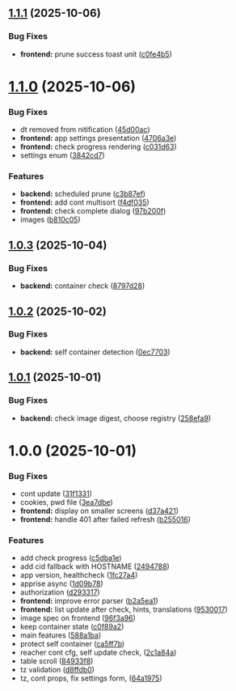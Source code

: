 ## [1.1.1](https://github.com/Quenary/tugtainer/compare/v1.1.0...v1.1.1) (2025-10-06)


### Bug Fixes

* **frontend:** prune success toast unit ([c0fe4b5](https://github.com/Quenary/tugtainer/commit/c0fe4b549c2991da341a628f90b300a3ce0017fb))

# [1.1.0](https://github.com/Quenary/tugtainer/compare/v1.0.3...v1.1.0) (2025-10-06)


### Bug Fixes

* dt removed from nitification ([45d00ac](https://github.com/Quenary/tugtainer/commit/45d00ace971f8988108b3c966220d0e53c5f1af4))
* **frontend:** app settings presentation ([4706a3e](https://github.com/Quenary/tugtainer/commit/4706a3e2e88a9240611aa6af79c74a50b063db72))
* **frontend:** check progress rendering ([c031d63](https://github.com/Quenary/tugtainer/commit/c031d63db62066bb79334413877d92b02229fc1d))
* settings enum ([3842cd7](https://github.com/Quenary/tugtainer/commit/3842cd714ff998777ddc8913824aec70ec0e10a2))


### Features

* **backend:** scheduled prune ([c3b87ef](https://github.com/Quenary/tugtainer/commit/c3b87ef4ff48f043a2e496f3728f6795f3279c65))
* **frontend:** add cont multisort ([f4df035](https://github.com/Quenary/tugtainer/commit/f4df035bb52a21056564a274612522b1a3acdf43))
* **frontend:** check complete dialog ([97b200f](https://github.com/Quenary/tugtainer/commit/97b200f719171295d5ee3266e57fa53f10f14a9d))
* images ([b810c05](https://github.com/Quenary/tugtainer/commit/b810c052be4539a3accd1f7c5f412bd1736daef8))

## [1.0.3](https://github.com/Quenary/tugtainer/compare/v1.0.2...v1.0.3) (2025-10-04)


### Bug Fixes

* **backend:** container check ([8797d28](https://github.com/Quenary/tugtainer/commit/8797d28f593e3bde2e83febddbf71397653be5e1))

## [1.0.2](https://github.com/Quenary/tugtainer/compare/v1.0.1...v1.0.2) (2025-10-02)


### Bug Fixes

* **backend:** self container detection ([0ec7703](https://github.com/Quenary/tugtainer/commit/0ec77034238d66c0a12feef00dff7da681e78026))

## [1.0.1](https://github.com/Quenary/tugtainer/compare/v1.0.0...v1.0.1) (2025-10-01)


### Bug Fixes

* **backend:** check image digest, choose registry ([258efa9](https://github.com/Quenary/tugtainer/commit/258efa98e20a83204211db0a8c2f494acb8a0c78))

# 1.0.0 (2025-10-01)


### Bug Fixes

* cont update ([31f1331](https://github.com/Quenary/tugtainer/commit/31f133106b1eeddf3e5d89cf7c6b482f62505150))
* cookies, pwd file ([3ea7dbe](https://github.com/Quenary/tugtainer/commit/3ea7dbefcc9daf4e286072df14c602b1052599bb))
* **frontend:** display on smaller screens ([d37a421](https://github.com/Quenary/tugtainer/commit/d37a42173937e3a067b1e07b1edee0d1cdabc648))
* **frontend:** handle 401 after failed refresh ([b255016](https://github.com/Quenary/tugtainer/commit/b2550165cfa7eef7ed2c8521a0e7e85ec436f1c4))


### Features

* add check progress ([c5dba1e](https://github.com/Quenary/tugtainer/commit/c5dba1e4fa119a25ce66664317f522a449faef55))
* add cid fallback with HOSTNAME ([2494788](https://github.com/Quenary/tugtainer/commit/2494788aaa3dbc65e248e335d6632fb72b733c9c))
* app version, healthcheck ([1fc27a4](https://github.com/Quenary/tugtainer/commit/1fc27a4a9ca4cea8b671ba2a1f1a0988b4acf95d))
* apprise async ([1d09b78](https://github.com/Quenary/tugtainer/commit/1d09b78150aeaf82121ff998818f405d7033d52a))
* authorization ([d293317](https://github.com/Quenary/tugtainer/commit/d293317f7952e66fce2f3b78069085f8de67590d))
* **frontend:** improve error parser ([b2a5ea1](https://github.com/Quenary/tugtainer/commit/b2a5ea10feec0d7c826e0473ea7e93fe6753301d))
* **frontend:** list update after check, hints, translations ([9530017](https://github.com/Quenary/tugtainer/commit/953001793ffea7e358353866bd84bd881510360d))
* image spec on frontend ([96f3a96](https://github.com/Quenary/tugtainer/commit/96f3a9679c455e13ce223ac1b2c09ee183a25adb))
* keep container state ([c0f89a2](https://github.com/Quenary/tugtainer/commit/c0f89a20084bba0eea116bb8a7965f2bf0c27b6a))
* main features ([588a1ba](https://github.com/Quenary/tugtainer/commit/588a1bad127327e29dc4351863189188a6bcb8eb))
* protect self container ([ca5ff7b](https://github.com/Quenary/tugtainer/commit/ca5ff7b6744b377583e78714721f1992d579ae90))
* reacher cont cfg, self update check, ([2c1a84a](https://github.com/Quenary/tugtainer/commit/2c1a84a040e82fe3d2a0593503f58d2d6dbc498a))
* table scroll ([84933f8](https://github.com/Quenary/tugtainer/commit/84933f83be5740088f1e58ffaedc8ec40e81e817))
* tz validation ([d8ffdb0](https://github.com/Quenary/tugtainer/commit/d8ffdb0470f08d2b288bb3ba358da2ab9928e937))
* tz, cont props, fix settings form, ([64a1975](https://github.com/Quenary/tugtainer/commit/64a19754870fedfe11884d7fd3d68c32412d3420))
